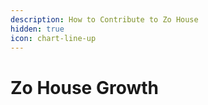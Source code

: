 ```yaml
---
description: How to Contribute to Zo House
hidden: true
icon: chart-line-up
---
```


# Zo House Growth

